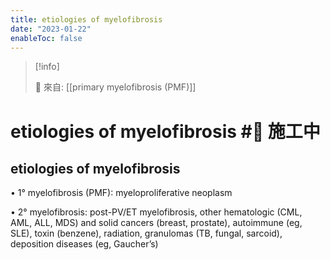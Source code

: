 ```yaml
---
title: etiologies of myelofibrosis
date: "2023-01-22"
enableToc: false
---
```


> [!info]
>
> 🌱 來自: [[primary myelofibrosis (PMF)]]

# etiologies of myelofibrosis #🚧 施工中

## etiologies of myelofibrosis

• 1° myelofibrosis (PMF): myeloproliferative neoplasm

• 2° myelofibrosis: post-PV/ET myelofibrosis, other hematologic (CML, AML, ALL, MDS) and solid cancers (breast, prostate), autoimmune (eg, SLE), toxin (benzene), radiation, granulomas (TB, fungal, sarcoid), deposition diseases (eg, Gaucher’s)

